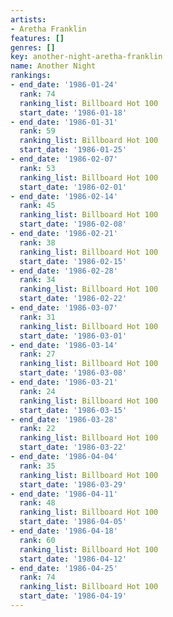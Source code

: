 ```yaml
---
artists:
- Aretha Franklin
features: []
genres: []
key: another-night-aretha-franklin
name: Another Night
rankings:
- end_date: '1986-01-24'
  rank: 74
  ranking_list: Billboard Hot 100
  start_date: '1986-01-18'
- end_date: '1986-01-31'
  rank: 59
  ranking_list: Billboard Hot 100
  start_date: '1986-01-25'
- end_date: '1986-02-07'
  rank: 53
  ranking_list: Billboard Hot 100
  start_date: '1986-02-01'
- end_date: '1986-02-14'
  rank: 45
  ranking_list: Billboard Hot 100
  start_date: '1986-02-08'
- end_date: '1986-02-21'
  rank: 38
  ranking_list: Billboard Hot 100
  start_date: '1986-02-15'
- end_date: '1986-02-28'
  rank: 34
  ranking_list: Billboard Hot 100
  start_date: '1986-02-22'
- end_date: '1986-03-07'
  rank: 31
  ranking_list: Billboard Hot 100
  start_date: '1986-03-01'
- end_date: '1986-03-14'
  rank: 27
  ranking_list: Billboard Hot 100
  start_date: '1986-03-08'
- end_date: '1986-03-21'
  rank: 24
  ranking_list: Billboard Hot 100
  start_date: '1986-03-15'
- end_date: '1986-03-28'
  rank: 22
  ranking_list: Billboard Hot 100
  start_date: '1986-03-22'
- end_date: '1986-04-04'
  rank: 35
  ranking_list: Billboard Hot 100
  start_date: '1986-03-29'
- end_date: '1986-04-11'
  rank: 48
  ranking_list: Billboard Hot 100
  start_date: '1986-04-05'
- end_date: '1986-04-18'
  rank: 60
  ranking_list: Billboard Hot 100
  start_date: '1986-04-12'
- end_date: '1986-04-25'
  rank: 74
  ranking_list: Billboard Hot 100
  start_date: '1986-04-19'
---
```


